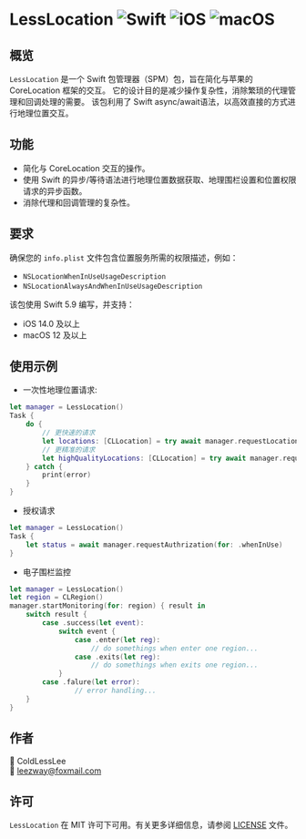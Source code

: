 # LessLocation ![Swift](https://img.shields.io/badge/swift-5.9-orange.svg) ![iOS](https://img.shields.io/badge/iOS-14.0%2B-blue.svg) ![macOS](https://img.shields.io/badge/macOS-12%2B-blue.svg)

## 概览
`LessLocation` 是一个 Swift 包管理器（SPM）包，旨在简化与苹果的 CoreLocation 框架的交互。
它的设计目的是减少操作复杂性，消除繁琐的代理管理和回调处理的需要。
该包利用了 Swift async/await语法，以高效直接的方式进行地理位置交互。

## 功能
- 简化与 CoreLocation 交互的操作。
- 使用 Swift 的异步/等待语法进行地理位置数据获取、地理围栏设置和位置权限请求的异步函数。
- 消除代理和回调管理的复杂性。

## 要求
确保您的 `info.plist` 文件包含位置服务所需的权限描述，例如：
- `NSLocationWhenInUseUsageDescription`
- `NSLocationAlwaysAndWhenInUseUsageDescription`

该包使用 Swift 5.9 编写，并支持：
- iOS 14.0 及以上
- macOS 12 及以上

## 使用示例
- 一次性地理位置请求:
```swift
let manager = LessLocation()
Task {
    do {
        // 更快速的请求
        let locations: [CLLocation] = try await manager.requestLocations()
        // 更精准的请求
        let highQualityLocations: [CLLocation] = try await manager.requestLocations(isHighLevel: ture)
    } catch {
        print(error)
    }
}
```

- 授权请求
```swift
let manager = LessLocation()
Task {
    let status = await manager.requestAuthrization(for: .whenInUse)
}
```

- 电子围栏监控
```swift
let manager = LessLocation()
let region = CLRegion()
manager.startMonitoring(for: region) { result in
    switch result {
        case .success(let event):
            switch event {
                case .enter(let reg):
                    // do somethings when enter one region...
                case .exits(let reg):
                    // do somethings when exits one region...
            }
        case .falure(let error):
                // error handling...
    }
}

```

## 作者
🤵 ColdLessLee <br>
📮 leezway@foxmail.com

## 许可
`LessLocation` 在 MIT 许可下可用。有关更多详细信息，请参阅 [LICENSE](LICENSE) 文件。

